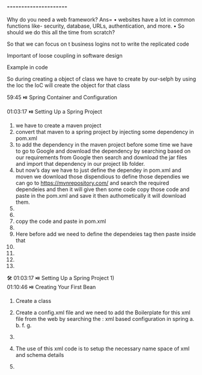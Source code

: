  
### --------------------- 
Why do you need a web framework?
Ans= 
•	websites have a lot in common functions like- security, database, URLs, authentication, and more.
•	So should we do this all the time from scratch?
 
So that we can focus on t business logins not to write the replicated code



 

 

 

 
Important of loose coupling in software design
 
 

Example in code 

 
 

 
So during creating a object of class we have to create by our-selph by using the Ioc the IoC will create the object for that class 

 

 


59:45 ⏯️ Spring Container and Configuration

 

 

 

 

01:03:17 ⏯️ Setting Up a Spring Project
1.	we have to create a maven project 
2.	convert that maven to a spring project by injecting some dependency in pom.xml
3.	to add the dependency in the maven project before some time we have to go to Google and download the dependency by searching based on our requirements from Google then search and download the jar files and import that dependency in our project lib folder.
4.	but now’s day  we have to just define the dependey in pom.xml and moven we download those dispendious to define those dependies we can go to https://mvnrepository.com/ and search the required dependeies and then it will give then some code copy those code and paste in the pom.xml and save it then authometically it will download them.
5.	 
6.	 
7.	 copy the code and paste in pom.xml
8.	 
9.	Here before add we need to  define the dependeies tag then paste inside that
10.	 
11.	 
12.	 
13.	 

🛠️ 01:03:17 ⏯️ Setting Up a Spring Project
1)	
01:10:46 ⏯️ Creating Your First Bean
1)	Create a class 
2)	Create a config.xml file and we need to add the Boilerplate for this xml file  from the web by searching the : xml based configuration in spring
a.	<?xml version="1.0" encoding="UTF-8"?>
b.	<beans xmlns="http://www.springframework.org/schema/beans"
c.	xmlns:xsi="http://www.w3.org/2001/XMLSchema-instance"
d.	xsi:schemaLocation="http://www.springframework.org/schema/beans
e.	http://www.springframework.org/schema/beans/spring-beans.xsd">
f.	<!-- Bean definitions here -->
g.	</beans>

3)	 
4)	The use of this xml code is to setup the necessary name space of xml and schema details
5)	









